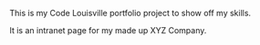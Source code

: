 This is my Code Louisville portfolio project to show off my skills. 

It is an intranet page for my made up XYZ Company. 